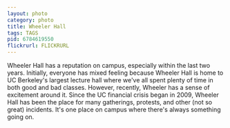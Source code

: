 ```yaml
---
layout: photo
category: photo
title: Wheeler Hall
tags: TAGS
pid: 6784619550
flickrurl: FLICKRURL
---
```



Wheeler Hall has a reputation on campus, especially within the last two years. Initially, everyone has mixed feeling because Wheeler Hall is home to UC Berkeley's largest lecture hall where we've all spent plenty of time in both good and bad classes. However, recently, Wheeler has a sense of excitement around it. Since the UC financial crisis began in 2009, Wheeler Hall has been the place for many gatherings, protests, and other (not so great) incidents. It's one place on campus where there's always something going on.

